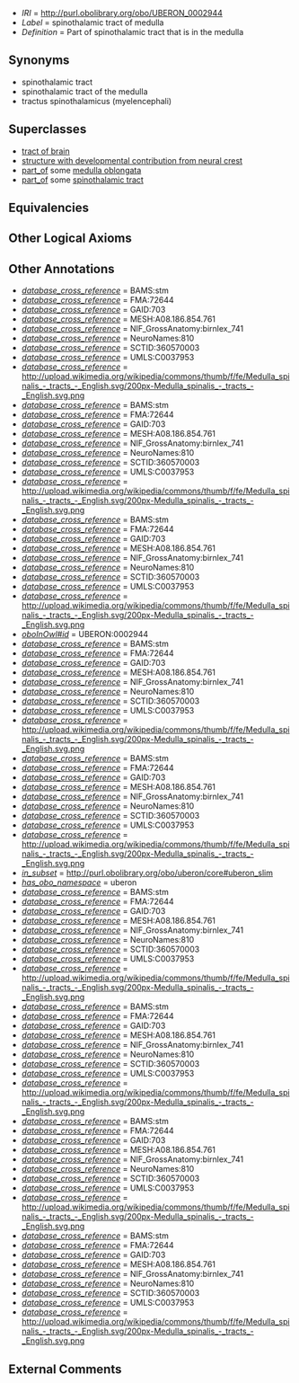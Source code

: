  * *IRI* = http://purl.obolibrary.org/obo/UBERON_0002944
 * *Label* = spinothalamic tract of medulla
 * *Definition* = Part of spinothalamic tract that is in the medulla

## Synonyms

 * spinothalamic tract
 * spinothalamic tract of the medulla
 * tractus spinothalamicus (myelencephali)

## Superclasses

 * [tract of brain](../../UBERON/02/UBERON_0007702.md)
 * [structure with developmental contribution from neural crest](../../UBERON/14/UBERON_0010314.md)
 * [part_of](../../BFO/50/BFO_0000050.md) some [medulla oblongata](../../UBERON/96/UBERON_0001896.md)
 * [part_of](../../BFO/50/BFO_0000050.md) some [spinothalamic tract](../../UBERON/03/UBERON_0007703.md)

## Equivalencies


## Other Logical Axioms


## Other Annotations

 * *[database_cross_reference](../../ef/oboInOwl#hasDbXref.md)* = BAMS:stm
 * *[database_cross_reference](../../ef/oboInOwl#hasDbXref.md)* = FMA:72644
 * *[database_cross_reference](../../ef/oboInOwl#hasDbXref.md)* = GAID:703
 * *[database_cross_reference](../../ef/oboInOwl#hasDbXref.md)* = MESH:A08.186.854.761
 * *[database_cross_reference](../../ef/oboInOwl#hasDbXref.md)* = NIF_GrossAnatomy:birnlex_741
 * *[database_cross_reference](../../ef/oboInOwl#hasDbXref.md)* = NeuroNames:810
 * *[database_cross_reference](../../ef/oboInOwl#hasDbXref.md)* = SCTID:360570003
 * *[database_cross_reference](../../ef/oboInOwl#hasDbXref.md)* = UMLS:C0037953
 * *[database_cross_reference](../../ef/oboInOwl#hasDbXref.md)* = http://upload.wikimedia.org/wikipedia/commons/thumb/f/fe/Medulla_spinalis_-_tracts_-_English.svg/200px-Medulla_spinalis_-_tracts_-_English.svg.png
 * *[database_cross_reference](../../ef/oboInOwl#hasDbXref.md)* = BAMS:stm
 * *[database_cross_reference](../../ef/oboInOwl#hasDbXref.md)* = FMA:72644
 * *[database_cross_reference](../../ef/oboInOwl#hasDbXref.md)* = GAID:703
 * *[database_cross_reference](../../ef/oboInOwl#hasDbXref.md)* = MESH:A08.186.854.761
 * *[database_cross_reference](../../ef/oboInOwl#hasDbXref.md)* = NIF_GrossAnatomy:birnlex_741
 * *[database_cross_reference](../../ef/oboInOwl#hasDbXref.md)* = NeuroNames:810
 * *[database_cross_reference](../../ef/oboInOwl#hasDbXref.md)* = SCTID:360570003
 * *[database_cross_reference](../../ef/oboInOwl#hasDbXref.md)* = UMLS:C0037953
 * *[database_cross_reference](../../ef/oboInOwl#hasDbXref.md)* = http://upload.wikimedia.org/wikipedia/commons/thumb/f/fe/Medulla_spinalis_-_tracts_-_English.svg/200px-Medulla_spinalis_-_tracts_-_English.svg.png
 * *[database_cross_reference](../../ef/oboInOwl#hasDbXref.md)* = BAMS:stm
 * *[database_cross_reference](../../ef/oboInOwl#hasDbXref.md)* = FMA:72644
 * *[database_cross_reference](../../ef/oboInOwl#hasDbXref.md)* = GAID:703
 * *[database_cross_reference](../../ef/oboInOwl#hasDbXref.md)* = MESH:A08.186.854.761
 * *[database_cross_reference](../../ef/oboInOwl#hasDbXref.md)* = NIF_GrossAnatomy:birnlex_741
 * *[database_cross_reference](../../ef/oboInOwl#hasDbXref.md)* = NeuroNames:810
 * *[database_cross_reference](../../ef/oboInOwl#hasDbXref.md)* = SCTID:360570003
 * *[database_cross_reference](../../ef/oboInOwl#hasDbXref.md)* = UMLS:C0037953
 * *[database_cross_reference](../../ef/oboInOwl#hasDbXref.md)* = http://upload.wikimedia.org/wikipedia/commons/thumb/f/fe/Medulla_spinalis_-_tracts_-_English.svg/200px-Medulla_spinalis_-_tracts_-_English.svg.png
 * *[oboInOwl#id](../../id/oboInOwl#id.md)* = UBERON:0002944
 * *[database_cross_reference](../../ef/oboInOwl#hasDbXref.md)* = BAMS:stm
 * *[database_cross_reference](../../ef/oboInOwl#hasDbXref.md)* = FMA:72644
 * *[database_cross_reference](../../ef/oboInOwl#hasDbXref.md)* = GAID:703
 * *[database_cross_reference](../../ef/oboInOwl#hasDbXref.md)* = MESH:A08.186.854.761
 * *[database_cross_reference](../../ef/oboInOwl#hasDbXref.md)* = NIF_GrossAnatomy:birnlex_741
 * *[database_cross_reference](../../ef/oboInOwl#hasDbXref.md)* = NeuroNames:810
 * *[database_cross_reference](../../ef/oboInOwl#hasDbXref.md)* = SCTID:360570003
 * *[database_cross_reference](../../ef/oboInOwl#hasDbXref.md)* = UMLS:C0037953
 * *[database_cross_reference](../../ef/oboInOwl#hasDbXref.md)* = http://upload.wikimedia.org/wikipedia/commons/thumb/f/fe/Medulla_spinalis_-_tracts_-_English.svg/200px-Medulla_spinalis_-_tracts_-_English.svg.png
 * *[database_cross_reference](../../ef/oboInOwl#hasDbXref.md)* = BAMS:stm
 * *[database_cross_reference](../../ef/oboInOwl#hasDbXref.md)* = FMA:72644
 * *[database_cross_reference](../../ef/oboInOwl#hasDbXref.md)* = GAID:703
 * *[database_cross_reference](../../ef/oboInOwl#hasDbXref.md)* = MESH:A08.186.854.761
 * *[database_cross_reference](../../ef/oboInOwl#hasDbXref.md)* = NIF_GrossAnatomy:birnlex_741
 * *[database_cross_reference](../../ef/oboInOwl#hasDbXref.md)* = NeuroNames:810
 * *[database_cross_reference](../../ef/oboInOwl#hasDbXref.md)* = SCTID:360570003
 * *[database_cross_reference](../../ef/oboInOwl#hasDbXref.md)* = UMLS:C0037953
 * *[database_cross_reference](../../ef/oboInOwl#hasDbXref.md)* = http://upload.wikimedia.org/wikipedia/commons/thumb/f/fe/Medulla_spinalis_-_tracts_-_English.svg/200px-Medulla_spinalis_-_tracts_-_English.svg.png
 * *[in_subset](../../et/oboInOwl#inSubset.md)* = http://purl.obolibrary.org/obo/uberon/core#uberon_slim
 * *[has_obo_namespace](../../ce/oboInOwl#hasOBONamespace.md)* = uberon
 * *[database_cross_reference](../../ef/oboInOwl#hasDbXref.md)* = BAMS:stm
 * *[database_cross_reference](../../ef/oboInOwl#hasDbXref.md)* = FMA:72644
 * *[database_cross_reference](../../ef/oboInOwl#hasDbXref.md)* = GAID:703
 * *[database_cross_reference](../../ef/oboInOwl#hasDbXref.md)* = MESH:A08.186.854.761
 * *[database_cross_reference](../../ef/oboInOwl#hasDbXref.md)* = NIF_GrossAnatomy:birnlex_741
 * *[database_cross_reference](../../ef/oboInOwl#hasDbXref.md)* = NeuroNames:810
 * *[database_cross_reference](../../ef/oboInOwl#hasDbXref.md)* = SCTID:360570003
 * *[database_cross_reference](../../ef/oboInOwl#hasDbXref.md)* = UMLS:C0037953
 * *[database_cross_reference](../../ef/oboInOwl#hasDbXref.md)* = http://upload.wikimedia.org/wikipedia/commons/thumb/f/fe/Medulla_spinalis_-_tracts_-_English.svg/200px-Medulla_spinalis_-_tracts_-_English.svg.png
 * *[database_cross_reference](../../ef/oboInOwl#hasDbXref.md)* = BAMS:stm
 * *[database_cross_reference](../../ef/oboInOwl#hasDbXref.md)* = FMA:72644
 * *[database_cross_reference](../../ef/oboInOwl#hasDbXref.md)* = GAID:703
 * *[database_cross_reference](../../ef/oboInOwl#hasDbXref.md)* = MESH:A08.186.854.761
 * *[database_cross_reference](../../ef/oboInOwl#hasDbXref.md)* = NIF_GrossAnatomy:birnlex_741
 * *[database_cross_reference](../../ef/oboInOwl#hasDbXref.md)* = NeuroNames:810
 * *[database_cross_reference](../../ef/oboInOwl#hasDbXref.md)* = SCTID:360570003
 * *[database_cross_reference](../../ef/oboInOwl#hasDbXref.md)* = UMLS:C0037953
 * *[database_cross_reference](../../ef/oboInOwl#hasDbXref.md)* = http://upload.wikimedia.org/wikipedia/commons/thumb/f/fe/Medulla_spinalis_-_tracts_-_English.svg/200px-Medulla_spinalis_-_tracts_-_English.svg.png
 * *[database_cross_reference](../../ef/oboInOwl#hasDbXref.md)* = BAMS:stm
 * *[database_cross_reference](../../ef/oboInOwl#hasDbXref.md)* = FMA:72644
 * *[database_cross_reference](../../ef/oboInOwl#hasDbXref.md)* = GAID:703
 * *[database_cross_reference](../../ef/oboInOwl#hasDbXref.md)* = MESH:A08.186.854.761
 * *[database_cross_reference](../../ef/oboInOwl#hasDbXref.md)* = NIF_GrossAnatomy:birnlex_741
 * *[database_cross_reference](../../ef/oboInOwl#hasDbXref.md)* = NeuroNames:810
 * *[database_cross_reference](../../ef/oboInOwl#hasDbXref.md)* = SCTID:360570003
 * *[database_cross_reference](../../ef/oboInOwl#hasDbXref.md)* = UMLS:C0037953
 * *[database_cross_reference](../../ef/oboInOwl#hasDbXref.md)* = http://upload.wikimedia.org/wikipedia/commons/thumb/f/fe/Medulla_spinalis_-_tracts_-_English.svg/200px-Medulla_spinalis_-_tracts_-_English.svg.png
 * *[database_cross_reference](../../ef/oboInOwl#hasDbXref.md)* = BAMS:stm
 * *[database_cross_reference](../../ef/oboInOwl#hasDbXref.md)* = FMA:72644
 * *[database_cross_reference](../../ef/oboInOwl#hasDbXref.md)* = GAID:703
 * *[database_cross_reference](../../ef/oboInOwl#hasDbXref.md)* = MESH:A08.186.854.761
 * *[database_cross_reference](../../ef/oboInOwl#hasDbXref.md)* = NIF_GrossAnatomy:birnlex_741
 * *[database_cross_reference](../../ef/oboInOwl#hasDbXref.md)* = NeuroNames:810
 * *[database_cross_reference](../../ef/oboInOwl#hasDbXref.md)* = SCTID:360570003
 * *[database_cross_reference](../../ef/oboInOwl#hasDbXref.md)* = UMLS:C0037953
 * *[database_cross_reference](../../ef/oboInOwl#hasDbXref.md)* = http://upload.wikimedia.org/wikipedia/commons/thumb/f/fe/Medulla_spinalis_-_tracts_-_English.svg/200px-Medulla_spinalis_-_tracts_-_English.svg.png

## External Comments

